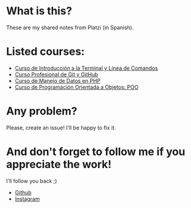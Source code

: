 # What is this?
These are my shared notes from Platzi (in Spanish).

# Listed courses:
* [Curso de Introducción a la Terminal y Línea de Comandos](https://platzi.com/clases/terminal/)
* [Curso Profesional de Git y GitHub](https://platzi.com/clases/git-github/)
* [Curso de Manejo de Datos en PHP](https://platzi.com/clases/datos-php-2020/)
* [Curso de Programación Orientada a Objetos: POO](https://platzi.com/clases/oop/)


# Any problem?
Please, create an issue! I'll be happy to fix it.

# And don't forget to follow me if you appreciate the work!
I'll follow you back ;)

* [Github](https://github.com/weoka)
* [Instagram](https://www.instagram.com/weokap/)
